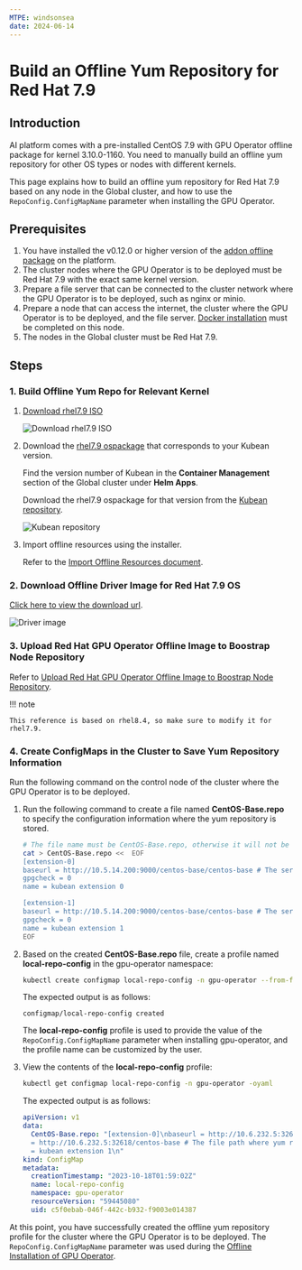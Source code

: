 ```yaml
---
MTPE: windsonsea
date: 2024-06-14
---
```


# Build an Offline Yum Repository for Red Hat 7.9

## Introduction

AI platform comes with a pre-installed CentOS 7.9 with GPU Operator offline package for kernel 3.10.0-1160.
You need to manually build an offline yum repository for other OS types or nodes with different kernels.

This page explains how to build an offline yum repository for Red Hat 7.9 based on any node in the Global cluster, and how to use the `RepoConfig.ConfigMapName` parameter when installing the GPU Operator.

## Prerequisites

1. You have installed the v0.12.0 or higher version of the
   [addon offline package](../../../../download/addon/history.md) on the platform.
2. The cluster nodes where the GPU Operator is to be deployed must be Red Hat 7.9 with the exact same kernel version.
3. Prepare a file server that can be connected to the cluster network where the GPU Operator is to be deployed, such as nginx or minio.
4. Prepare a node that can access the internet, the cluster where the GPU Operator is to be deployed,
   and the file server. [Docker installation](../../../../install/community/kind/online.md#install-docker) must be completed on this node.
5. The nodes in the Global cluster must be Red Hat 7.9.

## Steps

### 1. Build Offline Yum Repo for Relevant Kernel

1. [Download rhel7.9 ISO](https://developers.redhat.com/products/rhel/download#assembly-field-downloads-page-content-61451)

    ![Download rhel7.9 ISO](../images/rhel7.9.png)

2. Download the [rhel7.9 ospackage](https://github.com/kubean-io/kubean/releases) that corresponds to your Kubean version.

    Find the version number of Kubean in the **Container Management** section of the Global cluster under **Helm Apps**.

    <!-- ![Kubean](../images/kubean.png) -->

    Download the rhel7.9 ospackage for that version from the
    [Kubean repository](https://github.com/kubean-io/kubean/releases).

    ![Kubean repository](../images/redhat0.12.2.png)

3. Import offline resources using the installer.

    Refer to the [Import Offline Resources document](../../../../install/import.md).

### 2. Download Offline Driver Image for Red Hat 7.9 OS

[Click here to view the download url](https://catalog.ngc.nvidia.com/orgs/nvidia/containers/driver/tags).

![Driver image](../images/driveimage.png)

### 3. Upload Red Hat GPU Operator Offline Image to Boostrap Node Repository

Refer to [Upload Red Hat GPU Operator Offline Image to Boostrap Node Repository](./push_image_to_repo.md).

!!! note

    This reference is based on rhel8.4, so make sure to modify it for rhel7.9.

### 4. Create ConfigMaps in the Cluster to Save Yum Repository Information

Run the following command on the control node of the cluster where the GPU Operator is to be deployed.

1. Run the following command to create a file named __CentOS-Base.repo__ to specify the configuration information where the yum repository is stored.

    ```bash
    # The file name must be CentOS-Base.repo, otherwise it will not be recognized when installing gpu-operator
    cat > CentOS-Base.repo <<  EOF
    [extension-0]
    baseurl = http://10.5.14.200:9000/centos-base/centos-base # The server file address of the boostrap node, usually {boostrap node IP} + {9000 port}
    gpgcheck = 0
    name = kubean extension 0
    
    [extension-1]
    baseurl = http://10.5.14.200:9000/centos-base/centos-base # The server file address of the boostrap node, usually {boostrap node IP} + {9000 port}
    gpgcheck = 0
    name = kubean extension 1
    EOF
    ```

2. Based on the created __CentOS-Base.repo__ file, create a profile named __local-repo-config__ in the gpu-operator namespace:

    ```bash
    kubectl create configmap local-repo-config -n gpu-operator --from-file=CentOS-Base.repo=/etc/yum.repos.d/extension.repo
    ```

    The expected output is as follows:

    ```console
    configmap/local-repo-config created
    ```

    The __local-repo-config__ profile is used to provide the value of the `RepoConfig.ConfigMapName` parameter when installing gpu-operator, and the profile name can be customized by the user.

3. View the contents of the __local-repo-config__ profile:

    ```bash
    kubectl get configmap local-repo-config -n gpu-operator -oyaml
    ```

    The expected output is as follows:

    ```yaml title="local-repo-config.yaml"
    apiVersion: v1
    data:
      CentOS-Base.repo: "[extension-0]\nbaseurl = http://10.6.232.5:32618/centos-base # The file path where yum repository is placed in Step 2 \ngpgcheck = 0\nname = kubean extension 0\n  \n[extension-1]\nbaseurl
      = http://10.6.232.5:32618/centos-base # The file path where yum repository is placed in Step 2 \ngpgcheck = 0\nname
      = kubean extension 1\n"
    kind: ConfigMap
    metadata:
      creationTimestamp: "2023-10-18T01:59:02Z"
      name: local-repo-config
      namespace: gpu-operator
      resourceVersion: "59445080"
      uid: c5f0ebab-046f-442c-b932-f9003e014387
    ```

At this point, you have successfully created the offline yum repository profile for the cluster
where the GPU Operator is to be deployed. The `RepoConfig.ConfigMapName` parameter was used during the
[Offline Installation of GPU Operator](./install_nvidia_driver_of_operator.md).
